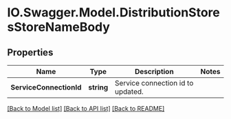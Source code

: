 # IO.Swagger.Model.DistributionStoresStoreNameBody
## Properties

Name | Type | Description | Notes
------------ | ------------- | ------------- | -------------
**ServiceConnectionId** | **string** | Service connection id to updated. | 

[[Back to Model list]](../README.md#documentation-for-models) [[Back to API list]](../README.md#documentation-for-api-endpoints) [[Back to README]](../README.md)

